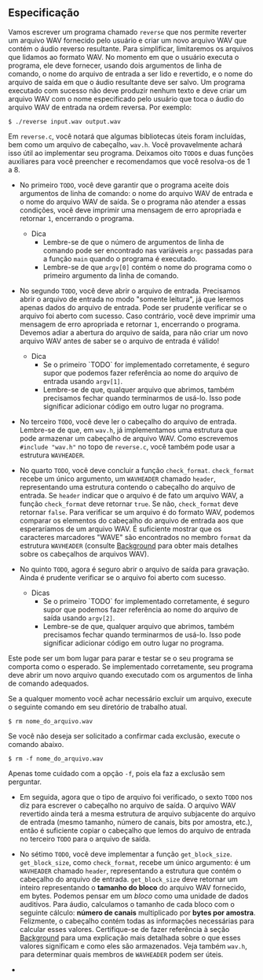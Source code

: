 Especificação
-------------

Vamos escrever um programa chamado `reverse` que nos permite reverter um arquivo WAV fornecido pelo usuário e criar um novo arquivo WAV que contém o áudio reverso resultante. Para simplificar, limitaremos os arquivos que lidamos ao formato WAV. No momento em que o usuário executa o programa, ele deve fornecer, usando dois argumentos de linha de comando, o nome do arquivo de entrada a ser lido e revertido, e o nome do arquivo de saída em que o áudio resultante deve ser salvo. Um programa executado com sucesso não deve produzir nenhum texto e deve criar um arquivo WAV com o nome especificado pelo usuário que toca o áudio do arquivo WAV de entrada na ordem reversa. Por exemplo:

    $ ./reverse input.wav output.wav

Em `reverse.c`, você notará que algumas bibliotecas úteis foram incluídas, bem como um arquivo de cabeçalho, `wav.h`. Você provavelmente achará isso útil ao implementar seu programa. Deixamos oito `TODO`s e duas funções auxiliares para você preencher e recomendamos que você resolva-os de 1 a 8.

* No primeiro `TODO`, você deve garantir que o programa aceite dois argumentos de linha de comando: o nome do arquivo WAV de entrada e o nome do arquivo WAV de saída. Se o programa não atender a essas condições, você deve imprimir uma mensagem de erro apropriada e retornar `1`, encerrando o programa.
    <ul>
      <li data-marker="+">Dica
        <ul>
          <li data-marker="*">Lembre-se de que o número de argumentos de linha de comando pode ser encontrado nas variáveis <code class="language-plaintext highlighter-rouge">argc</code> passadas para a função <code class="language-plaintext highlighter-rouge">main</code> quando o programa é executado.</li>
          <li data-marker="*">Lembre-se de que <code class="language-plaintext highlighter-rouge">argv[0]</code> contém o nome do programa como o primeiro argumento da linha de comando.</li>
        </ul>
      </li>
    </ul>
* No segundo `TODO`, você deve abrir o arquivo de entrada. Precisamos abrir o arquivo de entrada no modo "somente leitura", já que leremos apenas dados do arquivo de entrada. Pode ser prudente verificar se o arquivo foi aberto com sucesso. Caso contrário, você deve imprimir uma mensagem de erro apropriada e retornar `1`, encerrando o programa. Devemos adiar a abertura do arquivo de saída, para não criar um novo arquivo WAV antes de saber se o arquivo de entrada é válido!
    <ul>
      <li data-marker="+">Dica
        <ul>
          <li data-marker="*">Se o primeiro `TODO` for implementado corretamente, é seguro supor que podemos fazer referência ao nome do arquivo de entrada usando <code class="language-plaintext highlighter-rouge">argv[1]</code>.</li>
          <li data-marker="*">Lembre-se de que, qualquer arquivo que abrimos, também precisamos fechar quando terminarmos de usá-lo. Isso pode significar adicionar código em outro lugar no programa.</li>
        </ul>
      </li>
    </ul>
* No terceiro `TODO`, você deve ler o cabeçalho do arquivo de entrada. Lembre-se de que, em `wav.h`, já implementamos uma estrutura que pode armazenar um cabeçalho de arquivo WAV. Como escrevemos `#include "wav.h"` no topo de `reverse.c`, você também pode usar a estrutura `WAVHEADER`.
    
* No quarto `TODO`, você deve concluir a função `check_format`. `check_format` recebe um único argumento, um `WAVHEADER` chamado `header`, representando uma estrutura contendo o cabeçalho do arquivo de entrada. Se `header` indicar que o arquivo é de fato um arquivo WAV, a função `check_format` deve retornar `true`. Se não, `check_format` deve retornar `false`. Para verificar se um arquivo é do formato WAV, podemos comparar os elementos do cabeçalho do arquivo de entrada aos que esperaríamos de um arquivo WAV. É suficiente mostrar que os caracteres marcadores "WAVE" são encontrados no membro `format` da estrutura `WAVHEADER` (consulte [Background](#background) para obter mais detalhes sobre os cabeçalhos de arquivos WAV).
    
* No quinto `TODO`, agora é seguro abrir o arquivo de saída para gravação. Ainda é prudente verificar se o arquivo foi aberto com sucesso.
    <ul>
      <li data-marker="+">Dicas
        <ul>
          <li data-marker="*">Se o primeiro `TODO` for implementado corretamente, é seguro supor que podemos fazer referência ao nome do arquivo de saída usando <code class="language-plaintext highlighter-rouge">argv[2]</code>.</li>
          <li data-marker="*">Lembre-se de que, qualquer arquivo que abrimos, também precisamos fechar quando terminarmos de usá-lo. Isso pode significar adicionar código em outro lugar no programa.</li>
        </ul>
      </li>
    </ul>

Este pode ser um bom lugar para parar e testar se o seu programa se comporta como o esperado. Se implementado corretamente, seu programa deve abrir um novo arquivo quando executado com os argumentos de linha de comando adequados.

Se a qualquer momento você achar necessário excluir um arquivo, execute o seguinte comando em seu diretório de trabalho atual.

    $ rm nome_do_arquivo.wav

Se você não deseja ser solicitado a confirmar cada exclusão, execute o comando abaixo.

    $ rm -f nome_do_arquivo.wav

Apenas tome cuidado com a opção `-f`, pois ela faz a exclusão sem perguntar.

* Em seguida, agora que o tipo de arquivo foi verificado, o sexto `TODO` nos diz para escrever o cabeçalho no arquivo de saída. O arquivo WAV revertido ainda terá a mesma estrutura de arquivo subjacente do arquivo de entrada (mesmo tamanho, número de canais, bits por amostra, etc.), então é suficiente copiar o cabeçalho que lemos do arquivo de entrada no terceiro `TODO` para o arquivo de saída.
    
* No sétimo `TODO`, você deve implementar a função `get_block_size`. `get_block_size`, como `check_format`, recebe um único argumento: é um `WAVHEADER` chamado `header`, representando a estrutura que contém o cabeçalho do arquivo de entrada. `get_block_size` deve retornar um inteiro representando o **tamanho do bloco** do arquivo WAV fornecido, em bytes. Podemos pensar em um _bloco_ como uma unidade de dados auditivos. Para áudio, calculamos o tamanho de cada bloco com o seguinte cálculo: **número de canais** multiplicado por **bytes por amostra**. Felizmente, o cabeçalho contém todas as informações necessárias para calcular esses valores. Certifique-se de fazer referência à seção [Background](#background) para uma explicação mais detalhada sobre o que esses valores significam e como eles são armazenados. Veja também `wav.h`, para determinar quais membros de `WAVHEADER` podem ser úteis.
<ul>
<li